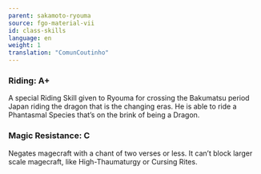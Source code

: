 ```yaml
---
parent: sakamoto-ryouma
source: fgo-material-vii
id: class-skills
language: en
weight: 1
translation: "ComunCoutinho"
---
```


### Riding: A+

A special Riding Skill given to Ryouma for crossing the Bakumatsu period Japan riding the dragon that is the changing eras.
He is able to ride a Phantasmal Species that’s on the brink of being a Dragon.

### Magic Resistance: C

Negates magecraft with a chant of two verses or less. It can’t block larger scale magecraft, like High-Thaumaturgy or Cursing Rites.
